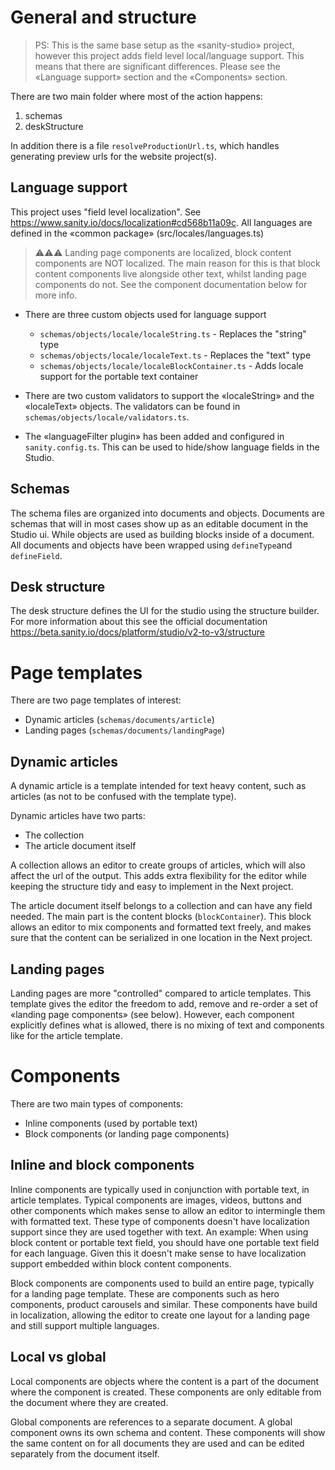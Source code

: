 # General and structure

> PS: This is the same base setup as the «sanity-studio» project, however this project adds field level local/language support. This means that there are significant differences. Please see the «Language support» section and the «Components» section.

There are two main folder where most of the action happens:

1. schemas
2. deskStructure

In addition there is a file `resolveProductionUrl.ts`, which handles generating preview urls for the website project(s).

## Language support

This project uses "field level localization". See https://www.sanity.io/docs/localization#cd568b11a09c.
All languages are defined in the «common package» (src/locales/languages.ts)

> ⚠️⚠️⚠️ Landing page components are localized, block content components are NOT localized. The main reason for this is that block content components live alongside other text, whilst landing page components do not. See the component documentation below for more info.

-   There are three custom objects used for language support

    -   `schemas/objects/locale/localeString.ts` - Replaces the "string" type
    -   `schemas/objects/locale/localeText.ts` - Replaces the "text" type
    -   `schemas/objects/locale/localeBlockContainer.ts` - Adds locale support for the portable text container

-   There are two custom validators to support the «localeString» and the «localeText» objects. The validators can be found in `schemas/objects/locale/validators.ts`.
-   The «languageFilter plugin» has been added and configured in `sanity.config.ts`. This can be used to hide/show language fields in the Studio.

## Schemas

The schema files are organized into documents and objects. Documents are schemas that will in most cases show up as an editable document in the Studio ui. While objects are used as building blocks inside of a document. All documents and objects have been wrapped using `defineType`and `defineField`.

## Desk structure

The desk structure defines the UI for the studio using the structure builder. For more information about this see the official documentation https://beta.sanity.io/docs/platform/studio/v2-to-v3/structure

# Page templates

There are two page templates of interest:

-   Dynamic articles (`schemas/documents/article`)
-   Landing pages (`schemas/documents/landingPage`)

## Dynamic articles

A dynamic article is a template intended for text heavy content, such as articles (as not to be confused with the template type).

Dynamic articles have two parts:

-   The collection
-   The article document itself

A collection allows an editor to create groups of articles, which will also affect the url of the output. This adds extra flexibility for the editor while keeping the structure tidy and easy to implement in the Next project.

The article document itself belongs to a collection and can have any field needed. The main part is the content blocks (`blockContainer`). This block allows an editor to mix components and formatted text freely, and makes sure that the content can be serialized in one location in the Next project.

## Landing pages

Landing pages are more "controlled" compared to article templates. This template gives the editor the freedom to add, remove and re-order a set of «landing page components» (see below). However, each component explicitly defines what is allowed, there is no mixing of text and components like for the article template.

# Components

There are two main types of components:

-   Inline components (used by portable text)
-   Block components (or landing page components)

## Inline and block components

Inline components are typically used in conjunction with portable text, in article templates. Typical components are images, videos, buttons and other components which makes sense to allow an editor to intermingle them with formatted text. These type of components doesn't have localization support since they are used together with text. An example: When using block content or portable text field, you should have one portable text field for each language. Given this it doesn't make sense to have localization support embedded within block content components.

Block components are components used to build an entire page, typically for a landing page template. These are components such as hero components, product carousels and similar. These components have build in localization, allowing the editor to create one layout for a landing page and still support multiple languages.

## Local vs global

Local components are objects where the content is a part of the document where the component is created. These components are only editable from the document where they are created.

Global components are references to a separate document. A global component owns its own schema and content. These components will show the same content on for all documents they are used and can be edited separately from the document itself.
